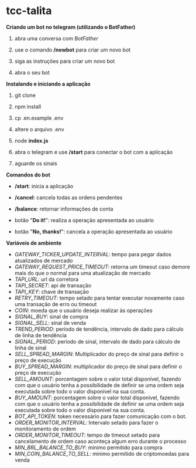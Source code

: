 # tcc-talita

**Criando um bot no telegram (utilizando o BotFather)**

1.  abra uma conversa com *BotFather*
    
2.  use o comando **/newbot** para criar um novo bot
    
3.  siga as instruções para criar um novo bot
    
4.  abra o seu bot
    
**Instalando e iniciando a aplicação**

1.  git clone
    
2.  npm install
    
3.  cp .en.example .env
    
4.  altere o arquivo .env
    
5.  node **index.js**
    
6.  abra o telegram e use **/start** para conectar o bot com a aplicação
    
7.  aguarde os sinais


**Comandos do bot**

- **/start**: inicia a aplicação
    
- **/cancel**: cancela todas as ordens pendentes
    
- **/balance**: retornar informações de conta
- botão "**Do it!**": realiza a operação apresentada ao usuário
- botão "**No, thanks!**": cancela a operação apresentada ao usuário

**Variáveis de ambiente**

 - *GATEWAY_TICKER_UPDATE_INTERVAL*: tempo para pegar dados atualizados de mercado
 - *GATEWAY_REQUEST_PRICE_TIMEOUT*: retorna um timeout caso demore mais do que o normal para uma atualização de mercado
 - *TAPI_URL*: url da corretora
 - *TAPI_SECRET*: api de transação
 - *TAPI_KEY*: chave de transação
 - *RETRY_TIMEOUT*: tempo setado para tentar executar novamente caso uma transação de erro ou timeout
 - *COIN*: moeda que o usuário deseja realizar às operações
 - *SIGNAL_BUY*: sinal de compra
 - *SIGNAL_SELL*: sinal de venda
 - *TREND_PERIOD*: período de tendência, intervalo de dado para cálculo de linha de tendência
 - *SIGNAL_PERIOD*: período de sinal, intervalo de dado para cálculo de linha de sinal
 - *SELL_SPREAD_MARGIN*: Multiplicador do preço de sinal para definir o preço de execução
 - *BUY_SPREAD_MARGIN*: multiplicador do preço de sinal para definir o preço de execução
 - *SELL_AMOUNT*: porcentagem sobre o valor total disponível, fazendo com que o usuário tenha a possibilidade de definir se uma ordem seja executada sobre todo o valor disponível na sua conta.
 - *BUY_AMOUNT*: porcentagem sobre o valor total disponível, fazendo com que o usuário tenha a possibilidade de definir se uma ordem seja executada sobre todo o valor disponível na sua conta.
 - *BOT_API_TOKEN*: token necessário para fazer comunicação com o bot.
 - *ORDER_MONITOR_INTERVAL*: Intervalo setado para fazer o monitoramento de ordem
 - *ORDER_MONITOR_TIMEOUT*: tempo de timeout setado para cancelamento de ordem caso aconteça algum erro durante o processo
 - *MIN_BRL_BALANCE_TO_BUY*: minimo permitido para compra
 - *MIN_COIN_BALANCE_TO_SELL*: minimo permitido de criptomoedas para venda